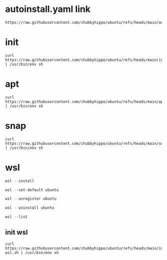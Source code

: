 # autoinstall.yaml link
```
https://raw.githubusercontent.com/chubbyhippo/ubuntu/refs/heads/main/autoinstall.yaml
```
# init
```shell
curl https://raw.githubusercontent.com/chubbyhippo/ubuntu/refs/heads/main/init.sh | /usr/bin/env sh
```
# apt
```shell
curl https://raw.githubusercontent.com/chubbyhippo/ubuntu/refs/heads/main/apt.sh | /usr/bin/env sh
```
# snap
```shell
curl https://raw.githubusercontent.com/chubbyhippo/ubuntu/refs/heads/main/snap.sh | /usr/bin/env sh
```
# wsl
```powershell
wsl --install
```
```powershell
wsl --set-default ubuntu
```
```powershell
wsl --unregister ubuntu
```
```powershell
wsl --uninstall ubuntu
```
```powershell
wsl --list
```
## init wsl
```shell
curl https://raw.githubusercontent.com/chubbyhippo/ubuntu/refs/heads/main/init-wsl.sh | /usr/bin/env sh
```
